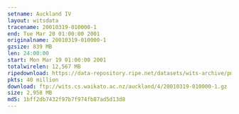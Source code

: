 ```yaml
---
setname: Auckland IV
layout: witsdata
tracename: 20010319-010000-1
end: Tue Mar 20 01:00:00 2001
originalname: 20010319-010000-1
gzsize: 839 MB
len: 24:00:00
start: Mon Mar 19 01:00:00 2001
totalwirelen: 12,567 MB
ripedownload: https://data-repository.ripe.net/datasets/wits-archive/pma/long/auck/4//20010319-010000-1.gz
pkts: 40 million
download: ftp://wits.cs.waikato.ac.nz/auckland/4/20010319-010000-1.gz
size: 2,958 MB
md5: 1bff2db7432f97b7f974fb87ad5d13d8
---
```

